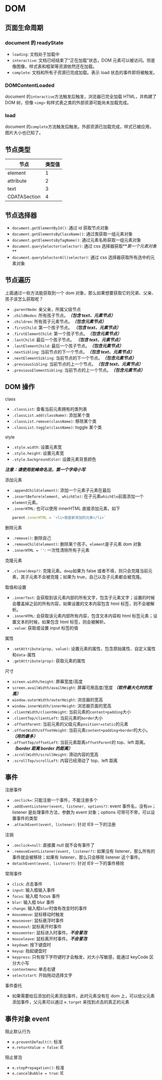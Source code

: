 <!--
 * @Author       : HyFun
 * @Date         : 2021-07-10 21:15:29
 * @Description  : readme
 * @LastEditors  : HyFun
 * @LastEditTime : 2021-07-23 18:44:16
-->

# DOM

## 页面生命周期

### document 的 readyState

- `loading`: 文档处于加载中
- `interactive`: 文档已经结束了“正在加载”状态，DOM 元素可以被访问。但是像图像，样式表和框架等资源依然还在加载。
- `complete`: 文档和所有子资源已完成加载。表示 load 状态的事件即将被触发。

### DOMContentLoaded

document 的`interactive`方法触发后触发，浏览器已完全加载 HTML，并构建了 DOM 树，但像 `<img>` 和样式表之类的外部资源可能尚未加载完成。

### load

document 的`complete`方法触发后触发。外部资源已加载完成，样式已被应用，图片大小也已知了。

## 节点类型

| 节点         | 类型值 |
| ------------ | ------ |
| element      | 1      |
| attribute    | 2      |
| text         | 3      |
| CDATASection | 4      |

## 节点选择器

- `document.getElementById()`: 通过 id 获取节点对象
- `document.getElementsByClassName()`: 通过类获取一组元素对象
- `document.getElementsByTagName()`: 通过元素名称获取一组元素对象
- `document.querySelector(selector)`: 通过 css 选择器获取**_第一个元素对象_**
- `document.querySelectorAll(selector)`: 通过 css 选择器获取所有选中的元素对象

## 节点遍历

上面通过一些方法能获取到一个 dom 对象，那么如果想要获取它的兄弟、父亲、孩子该怎么获取呢？

- `.parentNode`: 亲父亲，所属父级节点
- `.childNodes`: 所有孩子节点。**_（包含 text、元素节点）_**
- `.children`: 所有孩子元素节点。**_（包含元素节点）_**
- `.firstChild`: 第一个孩子节点。 **_（包含 text、元素节点）_**
- `.firstElementChild`: 第一个孩子节点。**_（包含元素节点）_**
- `.lastChild`: 最后一个孩子节点。 **_（包含 text、元素节点）_**
- `.lastElementChild`: 最后一个孩子节点。**_（包含元素节点）_**
- `.nextSibling`: 当前节点的下一个节点。**_（包含 text、元素节点）_**
- `.nextElementSibling`: 当前节点的下一个节点。**_（包含元素节点）_**
- `.previousSibling`: 当前节点的上一个节点。**_（包含 text、元素节点）_**
- `.previousElementSibling`: 当前节点的上一个节点。**_（包含元素节点）_**

## DOM 操作

class

- `.classList`: 查看当前元素拥有的类列表
- `.classList.add(className)`: 添加某个类
- `.classList.remove(className)`: 移除某个类
- `.classList.toggle(className)`: toggle 某个类

style

- `.style.width`: 设置元素宽
- `.style.height`: 设置元素宽
- `.style.backgroundColor`: 设置元素背景颜色

**_注意：请使用驼峰命名法，第一个字母小写_**

添加元素

- `.appendChild(element)`: 添加一个元素子元素在最后
- `.insertBefore(element, whichEle)`: 在子元素`whichEle`前面添加一个`element`元素。
- `.innerHTML`: 也可以使用 innerHTML 直接添加元素，如下
  ```js
  parent.innerHTML = `<li>我是新添加的元素</li>`
  ```

删除元素

- `.remove()`: 删除自己
- `.removeChild(element)`: 删除某个孩子。`element`是子元素 dom 对象
- `.innerHTML = ''`: 一次性清除所有子元素

克隆元素

- `.clone(deep?)`: 克隆元素。`deep`如果为 false 或者不填，则只会克隆当前元素，其子元素不会被克隆；如果为 true，自己以及子元素都会被克隆。

取值和设置

- `.innerText`: 会获取到该元素内部的所有文字，包含子元素文字；设置的时候会覆盖掉之前的所有内容，如果设置的文本内容包含 html 标签，则不会被解析。
- `.innerHTML`: 会获取该元素内部所有内容，包含文本内容和 html 标签元素；设置文本的时候，如果包含 html 标签，则会被解析。
- `.value`: 获取或设置 input 标签的值

属性

- `.setAttribute(prop, value)`: 设置元素的属性，包含原始属性、自定义属性和`data-`属性
- `.getAttribute(prop)`: 获取元素的属性

尺寸

- `screen.width/height`: 屏幕宽度/高度
- `screen.availWidth/availHeight`: 屏幕可用高度/宽度 **_（软件最大化时的宽高）_**
- `window.outerWidth/outerHeight`: 浏览器的宽高
- `window.innerWidth/innerHeight`: 浏览器页面的宽高
- `.clientWidth/clientHeight`: 当前元素的`content+padding`大小
- `.clientTop/clientLeft`: 当前元素的`border`大小
- `.offsetParent`: 当前元素的父级元素`position!=static`的元素
- `.offsetWidth/offsetHeight`: 当前元素`content+padding+border`的大小。 **_（用的最多）_**
- `.offsetTop/offsetLeft`: 当前元素距离`offsetParent`的 top、left 距离。**_（border 距离 border 的距离）_**
- `.scrollWidth/scrollHeight`: 滑动内容的宽高
- `.scrollTop/scrollLeft`: 内容已经滑动了 top、left 距离

## 事件

注册事件

- `.onclick=`: 只能注册一个事件，不能注册多个
- `.addEventListener(event, listener, options?)`: event 事件名，没有`on`；listener 是处理事件方法，参数为 event 对象；options 可带可不带，可以设置事件的类型
- `.attachEvent(event, listener)`: 针对 IE9 一下的注册

注销

- `.onclick=null`: 直接置 null 就不会有事件了
- `.removeEventListener(event, listener?)`: 如果没有 listener，那么所有的事件就会被移除；如果有 listener，那么只会移除 listener 这个事件。
- `detachEvent(event, listener?)`: 针对 IE9 一下的事件移除

常用事件

- `click`: 点击事件
- `input`: 输入框输入事件
- `focus`: 输入框 focus 事件
- `blur`: 输入框 blur 事件
- `change`: 输入框`blur`时值有改变时的事件
- `mousemove`: 鼠标移动时触发
- `mouseover`: 鼠标悬浮时事件
- `mouseout`: 鼠标离开时事件
- `mouseenter`: 鼠标进入时事件。**_不会冒泡_**
- `mouseleave`: 鼠标离开时事件。**_不会冒泡_**
- `keydowm`: 按下键盘时
- `keyup`: 抬起键盘时
- `keypress`: 只有按下字符键时才会触发，对大小写敏感，能通过 keyCode 区分大小写
- `contextmenu`: 单击右键
- `selectstart`: 开始拖动选择文字

事件委托

- 如果需要给后添加的元素添加事件，此时元素没有在 dom 上，可以给父元素添加事件，父元素可以通过 `e.target` 来找到点击的真正的元素

## 事件对象 event

阻止默认行为

- `e.preventDefault()`: 标准
- `e.returnValue = false`: IE

阻止冒泡

- `e.stopPropagation()`: 标准
- `e.cancelBubble = true`: IE
